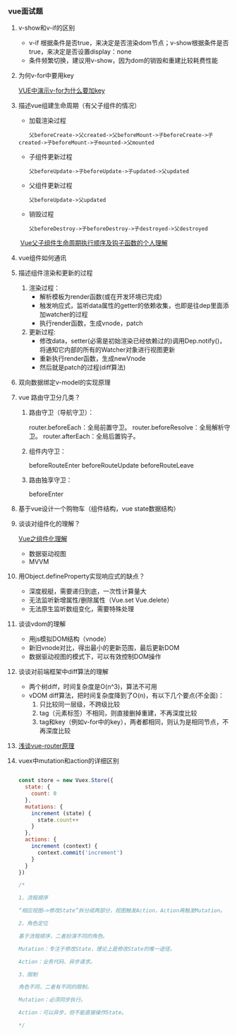 ### vue面试题

1. v-show和v-if的区别

   - v-if 根据条件是否true，来决定是否渲染dom节点；v-show根据条件是否true，来决定是否设置display：none
   - 条件频繁切换，建议用v-show，因为dom的销毁和重建比较耗费性能

2. 为何v-for中要用key

   [VUE中演示v-for为什么要加key](https://www.jianshu.com/p/4bd5e745ce95)

3. 描述vue组建生命周期（有父子组件的情况）

   - 加载渲染过程

   ```
   　　父beforeCreate->父created->父beforeMount->子beforeCreate->子created->子beforeMount->子mounted->父mounted
   ```

   - 子组件更新过程

   ```
   　　父beforeUpdate->子beforeUpdate->子updated->父updated
   ```

   - 父组件更新过程

   ```
   　　父beforeUpdate->父updated
   ```

   - 销毁过程

   ```
   　　父beforeDestroy->子beforeDestroy->子destroyed->父destroyed
   ```

   ​	[Vue父子组件生命周期执行顺序及钩子函数的个人理解](https://www.cnblogs.com/yuliangbin/p/9348156.html)

4. vue组件如何通讯

5. 描述组件渲染和更新的过程

   1. 渲染过程：
      + 解析模板为render函数(或在开发环境已完成)
      + 触发响应式，监听data属性的getter的依赖收集，也即是往dep里面添加watcher的过程
      + 执行render函数，生成vnode，patch
   2. 更新过程:
      - 修改data，setter(必需是初始渲染已经依赖过的)调用Dep.notify()，将通知它内部的所有的Watcher对象进行视图更新
      - 重新执行render函数，生成newVnode
      - 然后就是patch的过程(diff算法)

6. 双向数据绑定v-model的实现原理

7. vue 路由守卫分几类？

   1. 路由守卫（导航守卫）：

      router.beforeEach：全局前置守卫。
      router.beforeResolve：全局解析守卫。
      router.afterEach：全局后置钩子。

   2. 组件内守卫：

      beforeRouteEnter
      beforeRouteUpdate
      beforeRouteLeave

   3. 路由独享守卫：

      beforeEnter

8. 基于vue设计一个购物车（组件结构，vue state数据结构）

9. 谈谈对组件化的理解？

   [Vue之组件化理解](https://blog.csdn.net/qq_35387720/article/details/105523595)

   - 数据驱动视图
   - MVVM

10. 用Object.defineProperty实现响应式的缺点？

    - 深度舰艇，需要递归到底，一次性计算量大
    - 无法监听新增属性/删除属性（Vue.set Vue.delete）
    - 无法原生监听数组变化，需要特殊处理

11. 谈谈vdom的理解

    - 用js模拟DOM结构（vnode）
    - 新旧vnode对比，得出最小的更新范围，最后更新DOM
    - 数据驱动视图的模式下，可以有效控制DOM操作

12. 谈谈对前端框架中diff算法的理解

    - 两个树diff，时间复杂度是O(n^3)，算法不可用
    - vDOM diff算法，把时间复杂度降到了O(n)，有以下几个要点(不全面)：
      1. 只比较同一层级，不跨级比较
      2. tag（元素标签）不相同，则直接删掉重建，不再深度比较
      3. tag和key（例如v-for中的key），两者都相同，则认为是相同节点，不再深度比较

13. [浅谈vue-router原理](https://www.jianshu.com/p/4295aec31302)

14. vuex中mutation和action的详细区别

    ```javascript
    
    const store = new Vuex.Store({
      state: {
        count: 0
      },
      mutations: {
        increment (state) {
          state.count++
        }
      },
      actions: {
        increment (context) {
          context.commit('increment')
        }
      }
    })
    
    /*
    
    1、流程顺序
    
    “相应视图—>修改State”拆分成两部分，视图触发Action，Action再触发Mutation。
    
    2、角色定位
    
    基于流程顺序，二者扮演不同的角色。
    
    Mutation：专注于修改State，理论上是修改State的唯一途径。
    
    Action：业务代码、异步请求。
    
    3、限制
    
    角色不同，二者有不同的限制。
    
    Mutation：必须同步执行。
    
    Action：可以异步，但不能直接操作State。
    
    */
    
    ```

      

​    

​    